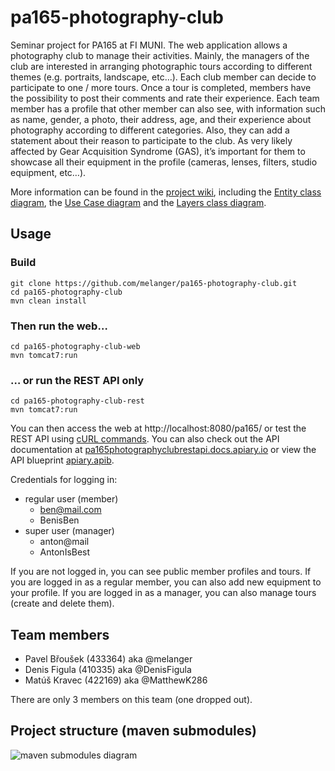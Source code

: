 # pa165-photography-club
Seminar project for PA165 at FI MUNI. The web application allows a photography club to manage their activities. Mainly, the managers of the club are interested in arranging photographic tours according to different themes (e.g. portraits, landscape, etc…). Each club member can decide to participate to one / more tours. Once a tour is completed, members have the possibility to post their comments and rate their experience. Each team member has a profile that other member can also see, with information such as name, gender, a photo, their address, age, and their experience about photography according to different categories. Also, they can add a statement about their reason to participate to the club. As very likely affected by Gear Acquisition Syndrome (GAS), it’s important for them to showcase all their equipment in the profile (cameras, lenses, filters, studio equipment, etc…).

More information can be found in the [project wiki](https://github.com/melanger/pa165-photography-club/wiki),
including the [Entity class diagram](https://github.com/melanger/pa165-photography-club/wiki/Entity-class-diagram),
the [Use Case diagram](https://github.com/melanger/pa165-photography-club/wiki/Use-Case-Diagram)
and the [Layers class diagram](https://github.com/melanger/pa165-photography-club/wiki/Layers-class-diagram).

## Usage
### Build
```
git clone https://github.com/melanger/pa165-photography-club.git
cd pa165-photography-club
mvn clean install
```
### Then run the web…
```
cd pa165-photography-club-web
mvn tomcat7:run
```
### … or run the REST API only
```
cd pa165-photography-club-rest
mvn tomcat7:run
```
You can then access the web at http://localhost:8080/pa165/ or test the REST API using [cURL commands](https://github.com/melanger/pa165-photography-club/blob/master/cURL.md).
You can also check out the API documentation at [pa165photographyclubrestapi.docs.apiary.io](https://pa165photographyclubrestapi.docs.apiary.io/) or view the API blueprint [apiary.apib](https://github.com/melanger/pa165-photography-club/blob/master/apiary.apib).

Credentials for logging in:
- regular user (member)
  - ben@mail.com
  - BenisBen
- super user (manager)
  - anton@mail
  - AntonIsBest

If you are not logged in, you can see public member profiles and tours.
If you are logged in as a regular member, you can also add new equipment to your profile.
If you are logged in as a manager, you can also manage tours (create and delete them).

## Team members
- Pavel Břoušek (433364) aka @melanger
- Denis Figula (410335) aka @DenisFigula
- Matúš Kravec (422169) aka @MatthewK286

There are only 3 members on this team (one dropped out).

## Project structure (maven submodules)
![maven submodules diagram](http://yuml.me/1eb17889.png)

